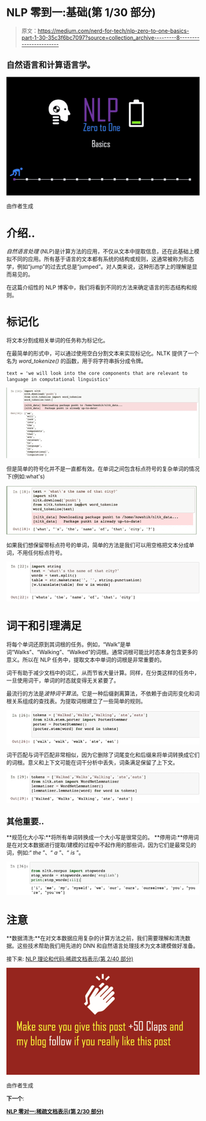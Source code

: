 # NLP 零到一:基础(第 1/30 部分)

> 原文：<https://medium.com/nerd-for-tech/nlp-zero-to-one-basics-part-1-30-35c3f6bc7097?source=collection_archive---------8----------------------->

## 自然语言和计算语言学。

![](img/0b2cce41e23108671ca76b8aec688add.png)

由作者生成

# 介绍..

*自然语言处理* (NLP)是计算方法的应用，不仅从文本中提取信息，还在此基础上模拟不同的应用。所有基于语言的文本都有系统的结构或规则，这通常被称为形态学，例如“jump”的过去式总是“jumped”。对人类来说，这种形态学上的理解是显而易见的。

在这篇介绍性的 NLP 博客中，我们将看到不同的方法来确定语言的形态结构和规则。

# 标记化

将文本分割成相关单词的任务称为标记化。

在最简单的形式中，可以通过使用空白分割文本来实现标记化。NLTK 提供了一个名为 *word_tokenize()* 的函数，用于将字符串拆分成令牌。

```
text = 'we will look into the core components that are relevant to language in computational linguistics'
```

![](img/9fd497a8282fbdd1efe5c50042f2d711.png)

但是简单的符号化并不是一直都有效。在单词之间包含标点符号的复杂单词的情况下(例如:what's)

![](img/bb171476270fdbedde8fe9a479dd2f17.png)

如果我们想保留带标点符号的单词，简单的方法是我们可以用空格把文本分成单词，不用任何标点符号。

![](img/a0dadca286e7e3ac95c68dcc4d804831.png)

# 词干和引理满足

将每个单词还原到其词根的任务。例如，“Walk”是单词“Walks”、“Walking”、“Walked”的词根。通常词根可能比时态本身包含更多的意义。所以在 NLP 任务中，提取文本中单词的词根是非常重要的。

词干有助于减少文档中的词汇，从而节省大量计算。同样，在分类这样的任务中，一旦使用词干，单词的时态就变得无关紧要了。

最流行的方法是*波特词干算法*。它是一种后缀剥离算法，不依赖于由词形变化和词根关系组成的查找表。为提取词根建立了一些简单的规则。

![](img/25aa282358aa7019a416ce7df2385e08.png)

词干匹配与词干匹配非常相似，因为它删除了词尾变化和后缀来将单词转换成它们的词根。意义和上下文可能在词干分析中丢失，词条满足保留了上下文。

![](img/acd40039347aa3c325f74d01cb578fb1.png)

## 其他重要..

**规范化大小写:**将所有单词转换成一个大小写是很常见的。
**停用词:**停用词是在对文本数据进行提取/建模的过程中不起作用的那些词，因为它们是最常见的词，例如:“ *the* ”、“ *a* ”、“ *is* ”。

![](img/41009338db1ffe74c7d5212831a1e7e0.png)

# 注意

**数据清洗:**在对文本数据应用复杂的计算方法之前，我们需要理解和清洗数据。这些技术帮助我们用先进的 DNN 和自然语言处理技术为文本建模做好准备。

接下来: [NLP 理论和代码:稀疏文档表示(第 2/40 部分)](https://kowshikchilamkurthy.medium.com/nlp-theory-and-code-sparse-document-representations-part-2-20-bdbd89c567a)

![](img/1f25b94e9e735d81faaa5391824dd85a.png)

由作者生成

**下一个**:

[**NLP 零对一:稀疏文档表示(第 2/30 部分)**](https://kowshikchilamkurthy.medium.com/nlp-zero-to-one-sparse-document-representations-part-2-30-d7ce30b96d63?source=your_stories_page-------------------------------------)